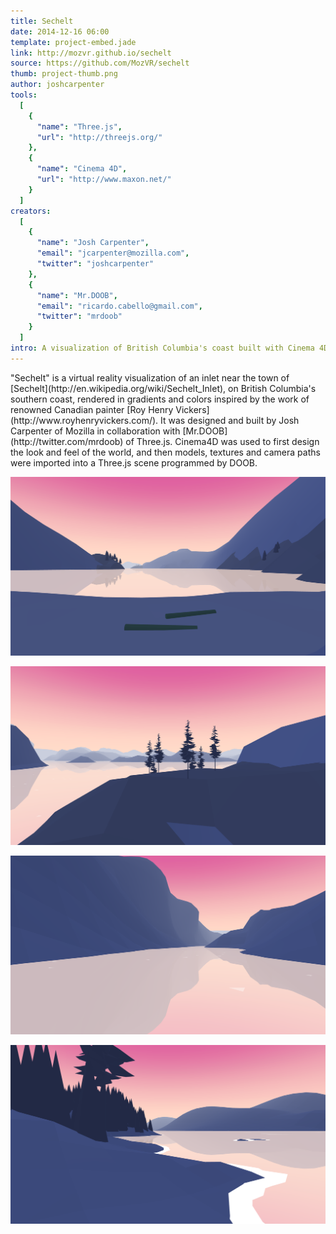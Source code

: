 ```yaml
---
title: Sechelt
date: 2014-12-16 06:00
template: project-embed.jade
link: http://mozvr.github.io/sechelt
source: https://github.com/MozVR/sechelt
thumb: project-thumb.png
author: joshcarpenter
tools:
  [
    {
      "name": "Three.js",
      "url": "http://threejs.org/"
    },
    {
      "name": "Cinema 4D",
      "url": "http://www.maxon.net/"
    }
  ]
creators:
  [
    {
      "name": "Josh Carpenter",
      "email": "jcarpenter@mozilla.com",
      "twitter": "joshcarpenter"
    },
    {
      "name": "Mr.DOOB",
      "email": "ricardo.cabello@gmail.com",
      "twitter": "mrdoob"
    }
  ]
intro: A visualization of British Columbia's coast built with Cinema 4D and Three.js.
---
```


<p class="intro h2">"Sechelt" is a virtual reality visualization of an inlet near the town of [Sechelt](http://en.wikipedia.org/wiki/Sechelt_Inlet), on British Columbia's southern coast, rendered in gradients and colors inspired by the work of renowned Canadian painter [Roy Henry Vickers](http://www.royhenryvickers.com/). It was designed and built by Josh Carpenter of Mozilla in collaboration with [Mr.DOOB](http://twitter.com/mrdoob) of Three.js. Cinema4D was used to first design the look and feel of the world, and then models, textures and camera paths were imported into a Three.js scene programmed by DOOB.</p>

![Screenshot of Sechelt project](sechelt-4.png)

![Screenshot of Sechelt project](sechelt-1.png)

![Screenshot of Sechelt project](sechelt-2.png)

![Screenshot of Sechelt project](sechelt-3.png)